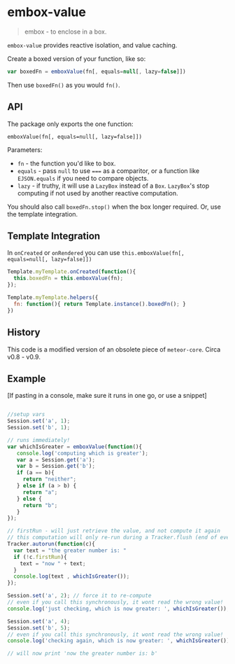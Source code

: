 embox-value
=================

> embox - to enclose in a box.

`embox-value` provides reactive isolation, and value caching.

Create a boxed version of your function, like so:

```js
var boxedFn = emboxValue(fn[, equals=null[, lazy=false]])
```

Then use `boxedFn()` as you would `fn()`.


API
----------

The package only exports the one function:

`emboxValue(fn[, equals=null[, lazy=false]])`

Parameters:

 * `fn` - the function you'd like to box.
 * `equals` - pass `null` to use `===` as a comparitor, or a function like `EJSON.equals` if you need to compare objects.
 * `lazy` - if truthy, it will use a `LazyBox` instead of a `Box`. `LazyBox`'s stop computing if not used by another reactive computation.


You should also call `boxedFn.stop()` when the box longer required. Or, use the template integration.



Template Integration
--------------------

In `onCreated` or `onRendered` you can use `this.emboxValue(fn[, equals=null[, lazy=false]])`
```js
Template.myTemplate.onCreated(function(){
  this.boxedFn = this.emboxValue(fn);
});

Template.myTemplate.helpers({
  fn: function(){ return Template.instance().boxedFn(); }
})
```

History
------------

This code is a modified version of an obsolete piece of `meteor-core`. Circa v0.8 - v0.9.

Example
------------

[If pasting in a console, make sure it runs in one go, or use a snippet]

```js

//setup vars
Session.set('a', 1);
Session.set('b', 1);

// runs immediately!
var whichIsGreater = emboxValue(function(){
   console.log('computing which is greater');
   var a = Session.get('a');
   var b = Session.get('b');
   if (a == b){
     return "neither";
   } else if (a > b) {
     return "a";
   } else {
     return "b";
   }
});

// firstRun - will just retrieve the value, and not compute it again
// this computation will only re-run during a Tracker.flush (end of event-loop)
Tracker.autorun(function(c){
  var text = "the greater number is: "
  if (!c.firstRun){
    text = "now " + text;
  }
  console.log(text , whichIsGreater());
});

Session.set('a', 2); // force it to re-compute
// even if you call this synchronously, it wont read the wrong value!
console.log('just checking, which is now greater: ', whichIsGreater()); // a!

Session.set('a', 4);
Session.set('b', 5);
// even if you call this synchronously, it wont read the wrong value!
console.log('checking again, which is now greater: ', whichIsGreater()); // b!

// will now print 'now the greater number is: b'

```

